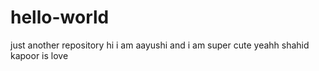 # hello-world
just another repository
hi i am aayushi and i am super cute
yeahh
shahid kapoor is love
